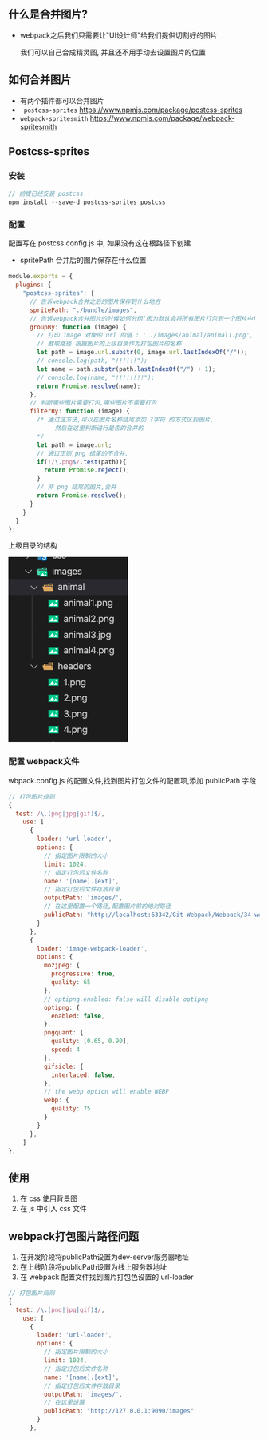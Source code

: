 ## 什么是合并图片?

- webpack之后我们只需要让"UI设计师"给我们提供切割好的图片

  我们可以自己合成精灵图, 并且还不用手动去设置图片的位置

## 如何合并图片

- 有两个插件都可以合并图片
- ` postcss-sprites`  https://www.npmjs.com/package/postcss-sprites
- `webpack-spritesmith` https://www.npmjs.com/package/webpack-spritesmith

## Postcss-sprites

### 安装

```js
// 前提已经安装 postcss
npm install --save-d postcss-sprites postcss
```

### 配置

配置写在 postcss.config.js 中, 如果没有这在根路径下创建

- spritePath 合并后的图片保存在什么位置

```js
module.exports = {
  plugins: {
    "postcss-sprites": {
      // 告诉webpack合并之后的图片保存到什么地方
      spritePath: "./bundle/images",
      // 告诉webpack合并图片的时候如何分组(因为默认会将所有图片打包到一个图片中)
      groupBy: function (image) {
        // 打印 image 对象的 url 的值 : '../images/animal/animal1.png',
        // 截取路径 根据图片的上级目录作为打包图片的名称
        let path = image.url.substr(0, image.url.lastIndexOf("/"));
        // console.log(path, "!!!!!!");
        let name = path.substr(path.lastIndexOf("/") + 1);
        // console.log(name, "!!!!!!!!");
        return Promise.resolve(name);
      },
      // 判断哪些图片需要打包,哪些图片不需要打包
      filterBy: function (image) {
        /* 通过这方法,可以在图片名称结尾添加 ?字符 的方式区别图片,
        	 然后在这里判断进行是否的合并的
        */
        let path = image.url;
        // 通过正则,png 结尾的不合并.
        if(!/\.png$/.test(path)){
          return Promise.reject();
        }
        // 非 png 结尾的图片,合并
        return Promise.resolve();
      }
    }
  }
};

```

上级目录的结构

![image-20210510103943976](img/image-20210510103943976.png)

### 配置 webpack文件

wbpack.config.js 的配置文件,找到图片打包文件的配置项,添加 publicPath 字段

```js
// 打包图片规则
{
  test: /\.(png|jpg|gif)$/,
    use: [
      {
        loader: 'url-loader',
        options: {
          // 指定图片限制的大小
          limit: 1024,
          // 指定打包后文件名称
          name: '[name].[ext]',
          // 指定打包后文件存放目录
          outputPath: 'images/',
          // 在这里配置一个路径,配置图片前的绝对路径
          publicPath: "http://localhost:63342/Git-Webpack/Webpack/34-webpack-图片合并/bundle/images"
        }
      },
      {
        loader: 'image-webpack-loader',
        options: {
          mozjpeg: {
            progressive: true,
            quality: 65
          },
          // optipng.enabled: false will disable optipng
          optipng: {
            enabled: false,
          },
          pngquant: {
            quality: [0.65, 0.90],
            speed: 4
          },
          gifsicle: {
            interlaced: false,
          },
          // the webp option will enable WEBP
          webp: {
            quality: 75
          }
        }
      },
    ]
},
```



## 使用

1. 在 css 使用背景图
2. 在 js 中引入 css 文件 



## webpack打包图片路径问题

1. 在开发阶段将publicPath设置为dev-server服务器地址
2. 在上线阶段将publicPath设置为线上服务器地址
3. 在 webpack 配置文件找到图片打包色设置的 url-loader

```js
// 打包图片规则
{
  test: /\.(png|jpg|gif)$/,
    use: [
      {
        loader: 'url-loader',
        options: {
          // 指定图片限制的大小
          limit: 1024,
          // 指定打包后文件名称
          name: '[name].[ext]',
          // 指定打包后文件存放目录
          outputPath: 'images/',
          // 在这里设置
          publicPath: "http://127.0.0.1:9090/images"
        }
      },
```



